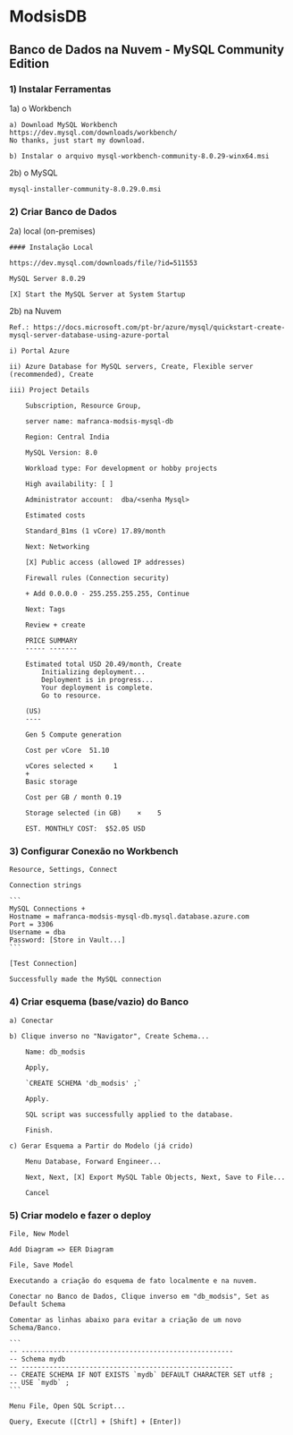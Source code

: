 # ModsisDB

## Banco de Dados na Nuvem - MySQL Community Edition

### 1) Instalar Ferramentas

1a) o Workbench

	a) Download MySQL Workbench
	https://dev.mysql.com/downloads/workbench/
	No thanks, just start my download.

	b) Instalar o arquivo mysql-workbench-community-8.0.29-winx64.msi
	
2b) o MySQL

	mysql-installer-community-8.0.29.0.msi

### 2) Criar Banco de Dados 

2a) local (on-premises)

	#### Instalação Local

	https://dev.mysql.com/downloads/file/?id=511553

	MySQL Server 8.0.29

	[X] Start the MySQL Server at System Startup

2b) na Nuvem

	Ref.: https://docs.microsoft.com/pt-br/azure/mysql/quickstart-create-mysql-server-database-using-azure-portal

	i) Portal Azure

	ii) Azure Database for MySQL servers, Create, Flexible server (recommended), Create

	iii) Project Details

		Subscription, Resource Group, 

		server name: mafranca-modsis-mysql-db

		Region: Central India		

		MySQL Version: 8.0

		Workload type: For development or hobby projects

		High availability: [ ]

		Administrator account:  dba/<senha Mysql>

		Estimated costs

		Standard_B1ms (1 vCore) 17.89/month

		Next: Networking

		[X] Public access (allowed IP addresses)

		Firewall rules (Connection security)

		+ Add 0.0.0.0 - 255.255.255.255, Continue

		Next: Tags

		Review + create

		PRICE SUMMARY
		----- -------

		Estimated total USD 20.49/month, Create
			Initializing deployment...
			Deployment is in progress...
			Your deployment is complete.
			Go to resource.

		(US)
		----

		Gen 5 Compute generation

		Cost per vCore	51.10

		vCores selected	×     1
		+
		Basic storage

		Cost per GB / month	0.19

		Storage selected (in GB)	×    5
    
		EST. MONTHLY COST:	$52.05 USD		

### 3) Configurar Conexão no Workbench

	Resource, Settings, Connect

	Connection strings

    ```
	MySQL Connections +
	Hostname = mafranca-modsis-mysql-db.mysql.database.azure.com
	Port = 3306
	Username = dba
	Password: [Store in Vault...]
    ```
	
	[Test Connection]
	
	Successfully made the MySQL connection

### 4) Criar esquema (base/vazio) do Banco
	a) Conectar

	b) Clique inverso no "Navigator", Create Schema...

		Name: db_modsis

		Apply, 

		`CREATE SCHEMA 'db_modsis' ;`

		Apply.

		SQL script was successfully applied to the database.

		Finish.

	c) Gerar Esquema a Partir do Modelo (já crido)

		Menu Database, Forward Engineer...

		Next, Next, [X] Export MySQL Table Objects, Next, Save to File...

		Cancel

### 5) Criar modelo e fazer o deploy
	File, New Model

	Add Diagram => EER Diagram

	File, Save Model

	Executando a criação do esquema de fato localmente e na nuvem.

	Conectar no Banco de Dados, Clique inverso em "db_modsis", Set as Default Schema

	Comentar as linhas abaixo para evitar a criação de um novo Schema/Banco.

	```
	-- -----------------------------------------------------
	-- Schema mydb
	-- -----------------------------------------------------
	-- CREATE SCHEMA IF NOT EXISTS `mydb` DEFAULT CHARACTER SET utf8 ;
	-- USE `mydb` ;
	```
	
	Menu File, Open SQL Script...

	Query, Execute ([Ctrl] + [Shift] + [Enter])	